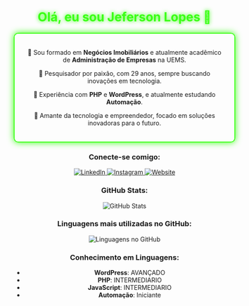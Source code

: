 <h1 align="center" style="color: #39FF14; text-shadow: 0px 0px 10px #39FF14;">
    Olá, eu sou Jeferson Lopes 👋
</h1>

<div align="center" style="padding: 20px; border: 2px solid #39FF14; border-radius: 10px; box-shadow: 0px 0px 15px #39FF14;">
    <p>
        🔹 Sou formado em <strong>Negócios Imobiliários</strong> e atualmente acadêmico de <strong>Administração de Empresas</strong> na UEMS.
    </p>
    <p>
        🔹 Pesquisador por paixão, com 29 anos, sempre buscando inovações em tecnologia.
    </p>
    <p>
        🔹 Experiência com <strong>PHP</strong> e <strong>WordPress</strong>, e atualmente estudando <strong>Automação</strong>.
    </p>
    <p>
        🔹 Amante da tecnologia e empreendedor, focado em soluções inovadoras para o futuro.
    </p>
</div>

<h3 align="center">Conecte-se comigo:</h3>

<p align="center">
    <a href="https://www.linkedin.com/in/jeferson-lopes-1b281224b/" target="_blank">
        <img src="https://img.shields.io/badge/LinkedIn-0077B5?style=for-the-badge&logo=linkedin&logoColor=white" alt="LinkedIn">
    </a>
    <a href="https://www.instagram.com/marktech.py.br/" target="_blank">
        <img src="https://img.shields.io/badge/Instagram-E4405F?style=for-the-badge&logo=instagram&logoColor=white" alt="Instagram">
    </a>
    <a href="https://agenciamarktech.com.br/" target="_blank">
        <img src="https://img.shields.io/badge/Website-39FF14?style=for-the-badge&logo=google-chrome&logoColor=white" alt="Website">
    </a>
</p>

<h3 align="center">GitHub Stats:</h3>

<p align="center">
    <img src="https://github-readme-stats.vercel.app/api?username=DonnPepy&show_icons=true&theme=radical" alt="GitHub Stats">
</p>

<h3 align="center">Linguagens mais utilizadas no GitHub:</h3>

<p align="center">
    <img src="https://github-readme-stats.vercel.app/api/top-langs/?username=DonnPepy&layout=compact&theme=radical" alt="Linguagens no GitHub">
</p>

<h3 align="center">Conhecimento em Linguagens:</h3>

<ul align="center">
    <li><strong>WordPress</strong>: AVANÇADO</li>
    <li><strong>PHP</strong>: INTERMEDIARIO</li>
    <li><strong>JavaScript</strong>: INTERMEDIARIO</li>
    <li><strong>Automação</strong>: Iniciante</li>
</ul>
